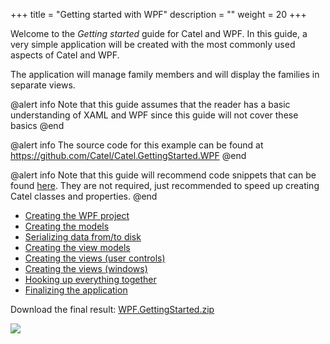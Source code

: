 +++
title = "Getting started with WPF" 
description = ""
weight = 20
+++

Welcome to the *Getting started* guide for Catel and WPF. In this guide, a very simple application will be created with the most commonly used aspects of Catel and WPF.

The application will manage family members and will display the families in separate views.

@alert info
Note that this guide assumes that the reader has a basic understanding of XAML and WPF since this guide will not cover these basics
@end

@alert info
The source code for this example can be found at <https://github.com/Catel/Catel.GettingStarted.WPF>
@end

@alert info
Note that this guide will recommend code snippets that can be found [here](http://www.catelproject.com/downloads/general-files/). They are not required, just recommended to speed up creating Catel classes and properties.
@end

- [Creating the WPF project](./creating-the-project.md)
- [Creating the models](./creating-the-models.md)
- [Serializing data from/to disk](./serializing-data-from-to-disk.md)
- [Creating the view models](./creating-the-view-models.md)
- [Creating the views (user controls)](./creating-the-user-controls.md)
- [Creating the views (windows)](./creating-the-windows.md)
- [Hooking up everything together](./hooking-up-everything-together.md)
- [Finalizing the application](./finalizing-the-application.md)

Download the final result: [WPF.GettingStarted.zip](../../images/getting-started/wpf/introduction/wpf-getting-started.zip)

![](../../images/getting-started/wpf/introduction/screenshot.png)